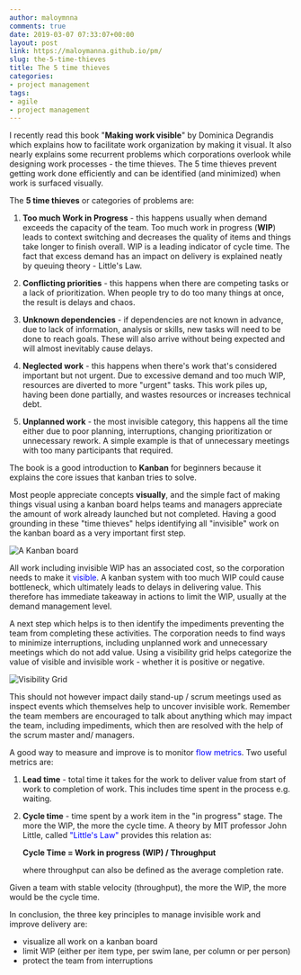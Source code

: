 ```yaml
---
author: maloymnna
comments: true
date: 2019-03-07 07:33:07+00:00
layout: post
link: https://maloymanna.github.io/pm/
slug: the-5-time-thieves
title: The 5 time thieves
categories:
- project management
tags:
- agile
- project management
---
```


I recently read this book "**Making work visible**" by Dominica Degrandis which explains how to facilitate work organization by making it visual. It also nearly explains some recurrent problems which corporations overlook while designing work processes - the time thieves. The 5 time thieves prevent getting work done efficiently and can be identified (and minimized) when work is surfaced visually.

The **5 time thieves** or categories of problems are:

1. **Too much Work in Progress** - this happens usually when demand exceeds the capacity of the team. Too much work in progress (**WIP**) leads to context switching and decreases the quality of items and things take longer to finish overall. WIP is a leading indicator of cycle time. The fact that excess demand has an impact on delivery is explained neatly by queuing theory - Little's Law.

2. **Conflicting priorities** - this happens when there are competing tasks or a lack of prioritization. When people try to do too many things at once, the result is delays and chaos.

3. **Unknown dependencies** - if dependencies are not known in advance, due to lack of information, analysis or skills, new tasks will need to be done to reach goals. These will also arrive without being expected and will almost inevitably cause delays.

4. **Neglected work** - this happens when there's work that's considered important but not urgent. Due to excessive demand and too much WIP, resources are diverted to more "urgent" tasks. This work piles up, having been done partially, and wastes resources or increases technical debt.

5. **Unplanned work** - the most invisible category, this happens all the time either due to poor planning, interruptions, changing prioritization or unnecessary rework. A simple example is that of unnecessary meetings with too many participants that required.

The book is a good introduction to **Kanban** for beginners because it explains the core issues that kanban tries to solve.

Most people appreciate concepts **visually**, and the simple fact of making things visual using a kanban board helps teams and managers appreciate the amount of work already launched but not completed. Having a good grounding in these "time thieves" helps identifying all "invisible" work on the kanban board as a very important first step. 

![A Kanban board](/pm/kanban.png)

All work including invisible WIP has an associated cost, so the corporation needs to make it <font color="blue">visible</font>. A kanban system with too much WIP could cause bottleneck, which ultimately leads to delays in delivering value. This therefore has immediate takeaway in actions to limit the WIP, usually at the demand management level.

A next step which helps is to then identify the impediments preventing the team from completing these activities. The corporation needs to find ways to minimize interruptions, including unplanned work and unnecessary meetings which do not add value. Using a visibility grid helps categorize the value of visible and invisible work - whether it is positive or negative. 

![Visibility Grid](/pm/visibility-grid.png)

This should not however impact daily stand-up / scrum meetings used as inspect events which themselves help to uncover invisible work. Remember the team members are encouraged to talk about anything which may impact the team, including impediments, which then are resolved with the help of the scrum master and/ managers.

A good way to measure and improve is to monitor <font color="blue">flow metrics</font>. Two useful metrics are:

1. **Lead time** - total time it takes for the work to deliver value from start of work to completion of work. This includes time spent in the process e.g. waiting.

2. **Cycle time** - time spent by a work item in the "in progress" stage. The more the WIP, the more the cycle time. A theory by MIT professor John Little, called <font color="blue"> "Little's Law" </font> provides this relation as: 

   **Cycle Time = Work in progress (WIP) / Throughput**

   where throughput can also be defined as the average completion rate.

Given a team with stable velocity (throughput), the more the WIP, the more would be the cycle time. 

In conclusion, the three key principles to manage invisible work and improve delivery are:

- visualize all work on a kanban board
- limit WIP (either per item type, per swim lane, per column or per person)
- protect the team from interruptions 

   
